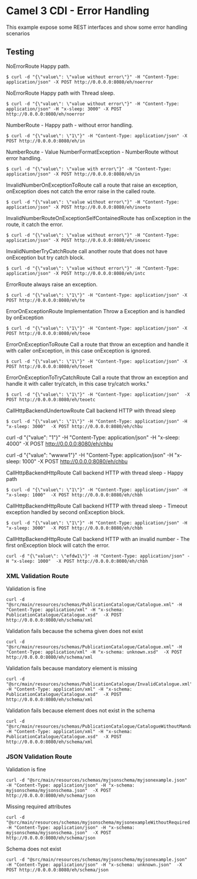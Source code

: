 # Camel 3 CDI - Error Handling


This example expose some REST interfaces and show some error handling scenarios



## Testing 



NoErrorRoute Happy path.

```
$ curl -d "{\"value\": \"value without error\"}" -H "Content-Type: application/json" -X POST http://0.0.0.0:8080/eh/noerror
```

NoErrorRoute Happy path with Thread sleep.

```
$ curl -d "{\"value\": \"value without error\"}" -H "Content-Type: application/json" -H "x-sleep: 3000" -X POST http://0.0.0.0:8080/eh/noerror
```

NumberRoute - Happy path -  without error handling.

```
$ curl -d "{\"value\": \"1\"}" -H "Content-Type: application/json" -X POST http://0.0.0.0:8080/eh/in
```

NumberRoute - Value NumberFormatException - NumberRoute without error handling.

```
$ curl -d "{\"value\": \"value with error\"}" -H "Content-Type: application/json" -X POST http://0.0.0.0:8080/eh/in
```

InvalidNumberOnExceptionToRoute call a route that raise an exception, onException does not catch the error raise in the called route.

```
$ curl -d "{\"value\": \"value without error\"}" -H "Content-Type: application/json" -X POST http://0.0.0.0:8080/eh/inoeto
```

InvalidNumberRouteOnExceptionSelfContainedRoute has onException in the route, it catch the error.

```
$ curl -d "{\"value\": \"value without error\"}" -H "Content-Type: application/json" -X POST http://0.0.0.0:8080/eh/inoesc
```

InvalidNumberTryCatchRoute call another route that does not have onException but try catch block.

```
$ curl -d "{\"value\": \"value without error\"}" -H "Content-Type: application/json" -X POST http://0.0.0.0:8080/eh/intc
```

ErrorRoute always raise an exception.

```
$ curl -d "{\"value\": \"1\"}" -H "Content-Type: application/json" -X POST http://0.0.0.0:8080/eh/te
```

ErrorOnExceptionRoute Implementation Throw a Exception and is handled by onException

```
$ curl -d "{\"value\": \"1\"}" -H "Content-Type: application/json" -X POST http://0.0.0.0:8080/eh/teoe
```

ErrorOnExceptionToRoute Call a route that throw an exception and handle it with caller onException, in this case onException is ignored.

```
$ curl -d "{\"value\": \"1\"}" -H "Content-Type: application/json" -X POST http://0.0.0.0:8080/eh/teoet
```

ErrorOnExceptionToTryCatchRoute Call a route that throw an exception and handle it with caller try/catch, in this case try/catch works."

```
$ curl -d "{\"value\": \"1\"}" -H "Content-Type: application/json"  -X POST http://0.0.0.0:8080/eh/teoetc
```


CallHttpBackendUndertowRoute Call backend HTTP with thread sleep

```
$ curl -d "{\"value\": \"1\"}" -H "Content-Type: application/json" -H "x-sleep: 3000"  -X POST http://0.0.0.0:8080/eh/chbu
```


curl -d "{\"value\": \"1\"}" -H "Content-Type: application/json" -H "x-sleep: 4000"  -X POST http://0.0.0.0:8080/eh/chbu



curl -d "{\"value\": \"wwww1\"}" -H "Content-Type: application/json" -H "x-sleep: 1000"  -X POST http://0.0.0.0:8080/eh/chbu







CallHttpBackendHttpRoute Call backend HTTP with thread sleep - Happy path

```
$ curl -d "{\"value\": \"1\"}" -H "Content-Type: application/json" -H "x-sleep: 1000"  -X POST http://0.0.0.0:8080/eh/chbh
```

CallHttpBackendHttpRoute Call backend HTTP with thread sleep - Timeout exception handled by second onException block.

```
$ curl -d "{\"value\": \"1\"}" -H "Content-Type: application/json" -H "x-sleep: 3000"  -X POST http://0.0.0.0:8080/eh/chbh
```

CallHttpBackendHttpRoute Call backend HTTP with an invalid number - The first onException block will catch the error.

```
curl -d "{\"value\": \"efdw1\"}" -H "Content-Type: application/json" -H "x-sleep: 1000"  -X POST http://0.0.0.0:8080/eh/chbh
```

### XML Validation Route

Validation is fine

```
curl -d "@src/main/resources/schemas/PublicationCatalogue/Catalogue.xml" -H "Content-Type: application/xml" -H "x-schema: PublicationCatalogue/Catalogue.xsd"  -X POST http://0.0.0.0:8080/eh/schema/xml
```

Validation fails because the schema given does not exist

```
curl -d "@src/main/resources/schemas/PublicationCatalogue/Catalogue.xml" -H "Content-Type: application/xml" -H "x-schema: unknown.xsd"  -X POST http://0.0.0.0:8080/eh/schema/xml
```

Validation fails because mandatory element is missing

```
curl -d "@src/main/resources/schemas/PublicationCatalogue/InvalidCatalogue.xml" -H "Content-Type: application/xml" -H "x-schema: PublicationCatalogue/Catalogue.xsd"  -X POST http://0.0.0.0:8080/eh/schema/xml
```

Validation fails because element does not exist in the schema

```
curl -d "@src/main/resources/schemas/PublicationCatalogue/CatalogueWithoutMandatory.xml" -H "Content-Type: application/xml" -H "x-schema: PublicationCatalogue/Catalogue.xsd"  -X POST http://0.0.0.0:8080/eh/schema/xml
```


### JSON Validation Route

Validation is fine

```
curl -d "@src/main/resources/schemas/myjsonschema/myjsonexample.json" -H "Content-Type: application/json" -H "x-schema: myjsonschema/myjsonschema.json"  -X POST http://0.0.0.0:8080/eh/schema/json
```

Missing required attributes

```
curl -d "@src/main/resources/schemas/myjsonschema/myjsonexampleWithoutRequired.json" -H "Content-Type: application/json" -H "x-schema: myjsonschema/myjsonschema.json"  -X POST http://0.0.0.0:8080/eh/schema/json
```

Schema does not exist

```
curl -d "@src/main/resources/schemas/myjsonschema/myjsonexample.json" -H "Content-Type: application/json" -H "x-schema: unknown.json"  -X POST http://0.0.0.0:8080/eh/schema/json
```
